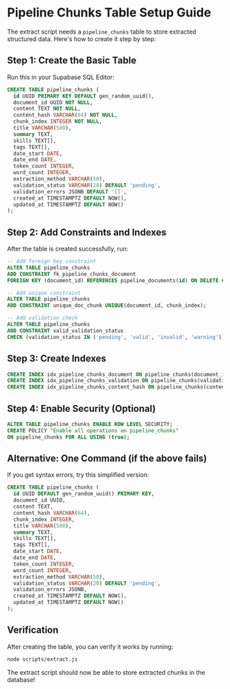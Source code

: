 # Pipeline Chunks Table Setup Guide

The extract script needs a `pipeline_chunks` table to store extracted structured data. Here's how to create it step by step:

## Step 1: Create the Basic Table

Run this in your Supabase SQL Editor:

```sql
CREATE TABLE pipeline_chunks (
  id UUID PRIMARY KEY DEFAULT gen_random_uuid(),
  document_id UUID NOT NULL,
  content TEXT NOT NULL,
  content_hash VARCHAR(64) NOT NULL,
  chunk_index INTEGER NOT NULL,
  title VARCHAR(500),
  summary TEXT,
  skills TEXT[],
  tags TEXT[],
  date_start DATE,
  date_end DATE,
  token_count INTEGER,
  word_count INTEGER,
  extraction_method VARCHAR(50),
  validation_status VARCHAR(20) DEFAULT 'pending',
  validation_errors JSONB DEFAULT '[]',
  created_at TIMESTAMPTZ DEFAULT NOW(),
  updated_at TIMESTAMPTZ DEFAULT NOW()
);
```

## Step 2: Add Constraints and Indexes

After the table is created successfully, run:

```sql
-- Add foreign key constraint
ALTER TABLE pipeline_chunks 
ADD CONSTRAINT fk_pipeline_chunks_document 
FOREIGN KEY (document_id) REFERENCES pipeline_documents(id) ON DELETE CASCADE;

-- Add unique constraint
ALTER TABLE pipeline_chunks 
ADD CONSTRAINT unique_doc_chunk UNIQUE(document_id, chunk_index);

-- Add validation check
ALTER TABLE pipeline_chunks 
ADD CONSTRAINT valid_validation_status 
CHECK (validation_status IN ('pending', 'valid', 'invalid', 'warning'));
```

## Step 3: Create Indexes

```sql
CREATE INDEX idx_pipeline_chunks_document ON pipeline_chunks(document_id);
CREATE INDEX idx_pipeline_chunks_validation ON pipeline_chunks(validation_status);
CREATE INDEX idx_pipeline_chunks_content_hash ON pipeline_chunks(content_hash);
```

## Step 4: Enable Security (Optional)

```sql
ALTER TABLE pipeline_chunks ENABLE ROW LEVEL SECURITY;
CREATE POLICY "Enable all operations on pipeline_chunks" 
ON pipeline_chunks FOR ALL USING (true);
```

## Alternative: One Command (if the above fails)

If you get syntax errors, try this simplified version:

```sql
CREATE TABLE pipeline_chunks (
  id UUID DEFAULT gen_random_uuid() PRIMARY KEY,
  document_id UUID,
  content TEXT,
  content_hash VARCHAR(64),
  chunk_index INTEGER,
  title VARCHAR(500),
  summary TEXT,
  skills TEXT[],
  tags TEXT[],
  date_start DATE,
  date_end DATE,
  token_count INTEGER,
  word_count INTEGER,
  extraction_method VARCHAR(50),
  validation_status VARCHAR(20) DEFAULT 'pending',
  validation_errors JSONB,
  created_at TIMESTAMPTZ DEFAULT NOW(),
  updated_at TIMESTAMPTZ DEFAULT NOW()
);
```

## Verification

After creating the table, you can verify it works by running:

```bash
node scripts/extract.js
```

The extract script should now be able to store extracted chunks in the database!